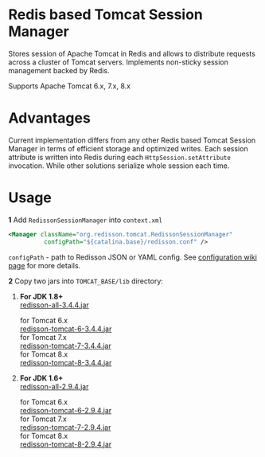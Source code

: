 Redis based Tomcat Session Manager
===

Stores session of Apache Tomcat in Redis and allows to distribute requests across a cluster of Tomcat servers. Implements non-sticky session management backed by Redis.  

Supports Apache Tomcat 6.x, 7.x, 8.x

Advantages
===

Current implementation differs from any other Redis based Tomcat Session Manager in terms of efficient storage and optimized writes. Each session attribute is written into Redis during each `HttpSession.setAttribute` invocation. While other solutions serialize whole session each time.

Usage
===

**1** Add `RedissonSessionManager` into `context.xml`
   
   ```xml
<Manager className="org.redisson.tomcat.RedissonSessionManager"
	         configPath="${catalina.base}/redisson.conf" />
   ```
   
   `configPath` - path to Redisson JSON or YAML config. See [configuration wiki page](https://github.com/redisson/redisson/wiki/2.-Configuration) for more details.


**2** Copy two jars into `TOMCAT_BASE/lib` directory:
  
1. __For JDK 1.8+__  
      [redisson-all-3.4.4.jar](https://repository.sonatype.org/service/local/artifact/maven/redirect?r=central-proxy&g=org.redisson&a=redisson-all&v=3.4.4&e=jar)
  
      for Tomcat 6.x  
      [redisson-tomcat-6-3.4.4.jar](https://repository.sonatype.org/service/local/artifact/maven/redirect?r=central-proxy&g=org.redisson&a=redisson-tomcat-6&v=3.4.4&e=jar)  
      for Tomcat 7.x  
      [redisson-tomcat-7-3.4.4.jar](https://repository.sonatype.org/service/local/artifact/maven/redirect?r=central-proxy&g=org.redisson&a=redisson-tomcat-7&v=3.4.4&e=jar)  
      for Tomcat 8.x  
      [redisson-tomcat-8-3.4.4.jar](https://repository.sonatype.org/service/local/artifact/maven/redirect?r=central-proxy&g=org.redisson&a=redisson-tomcat-8&v=3.4.4&e=jar)
  
2. __For JDK 1.6+__  
      [redisson-all-2.9.4.jar](https://repository.sonatype.org/service/local/artifact/maven/redirect?r=central-proxy&g=org.redisson&a=redisson-all&v=2.9.4&e=jar)
  
      for Tomcat 6.x  
      [redisson-tomcat-6-2.9.4.jar](https://repository.sonatype.org/service/local/artifact/maven/redirect?r=central-proxy&g=org.redisson&a=redisson-tomcat-6&v=2.9.4&e=jar)  
      for Tomcat 7.x  
      [redisson-tomcat-7-2.9.4.jar](https://repository.sonatype.org/service/local/artifact/maven/redirect?r=central-proxy&g=org.redisson&a=redisson-tomcat-7&v=2.9.4&e=jar)  
      for Tomcat 8.x  
      [redisson-tomcat-8-2.9.4.jar](https://repository.sonatype.org/service/local/artifact/maven/redirect?r=central-proxy&g=org.redisson&a=redisson-tomcat-8&v=2.9.4&e=jar)

